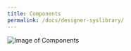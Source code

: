 ```yaml
---
title: Components
permalink: /docs/designer-syslibrary/
---
```

![Image of Components](/img/form-components.gif)